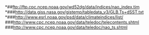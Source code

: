 *##ftp://ftp.cpc.ncep.noaa.gov/wd52dg/data/indices/nao_index.tim
*###http://data.giss.nasa.gov/gistemp/tabledata_v3/GLB.Ts+dSST.txt
*###http://www.esrl.noaa.gov/psd/data/climateindices/list/
###http://www.cpc.ncep.noaa.gov/data/teledoc/telecontents.shtml
###http://www.cpc.ncep.noaa.gov/data/teledoc/nao_ts.shtml
